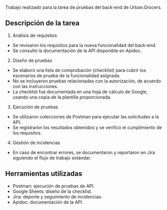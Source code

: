 Trabajo realizado para la tarea de pruebas del back-end de Urban.Grocers.

## Descripción de la tarea

1. Análisis de requisitos
- Se revisaron los requisitos para la nueva funcionalidad del back-end.
- Se consultó la documentación de la API disponible en Apidoc.

2. Diseño de pruebas
- Se elaboró una lista de comprobación (checklist) para cubrir los escenarios de prueba de la funcionalidad asignada.
- No se incluyeron pruebas relacionadas con la autorización, de acuerdo con las instrucciones.
- La checklist fue documentada en una hoja de cálculo de Google, usando una copia de la plantilla proporcionada.

3. Ejecución de pruebas
- Se utilizaron colecciones de Postman para ejecutar las solicitudes a la API.
- Se registraron los resultados obtenidos y se verificó el cumplimiento de los requisitos.

4. Gestión de incidencias
- En caso de encontrar errores, se documentaron y reportaron en Jira siguiendo el flujo de trabajo estándar.

 ## Herramientas utilizadas

- Postman: ejecución de pruebas de API.
- Google Sheets: diseño de la checklist.
- Jira: deporte y seguimiento de incidencias.
- Apidoc: documentación de la API.
